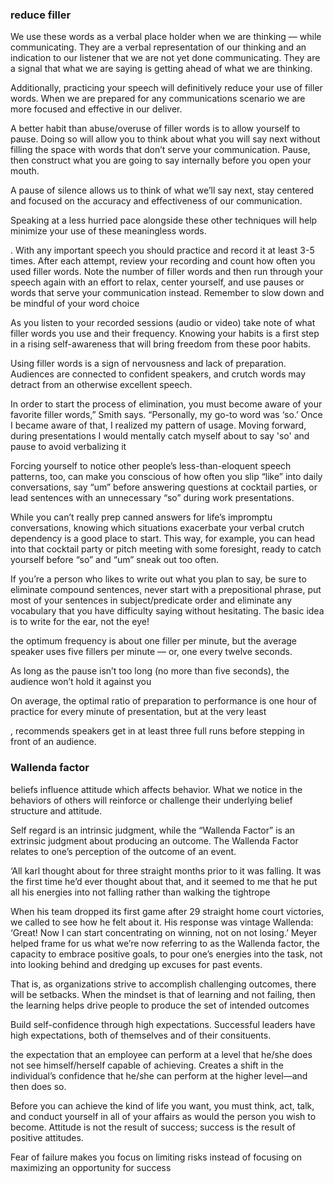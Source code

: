 ### reduce filler

We use these words as a verbal place holder when we are thinking — while communicating. They are a verbal representation of our thinking and an indication to our listener that we are not yet done communicating. They are a signal that what we are saying is getting ahead of what we are thinking.

Additionally, practicing your speech will definitively reduce your use of filler words. When we are prepared for any communications scenario we are more focused and effective in our deliver. 

A better habit than abuse/overuse of filler words is to allow yourself to pause. Doing so will allow you to think about what you will say next without filling the space with words that don’t serve your communication. Pause, then construct what you are going to say internally before you open your mouth.

A pause of silence allows us to think of what we’ll say next, stay centered and focused on the accuracy and effectiveness of our communication.

Speaking at a less hurried pace alongside these other techniques will help minimize your use of these meaningless words. 

. With any important speech you should practice and record it at least 3-5 times. After each attempt, review your recording and count how often you used filler words. Note the number of filler words and then run through your speech again with an effort to relax, center yourself, and use pauses or words that serve your communication instead. Remember to slow down and be mindful of your word choice

As you listen to your recorded sessions (audio or video) take note of what filler words you use and their frequency. Knowing your habits is a first step in a rising self-awareness that will bring freedom from these poor habits.

Using filler words is a sign of nervousness and lack of preparation. Audiences are connected to confident speakers, and crutch words may detract from an otherwise excellent speech.

In order to start the process of elimination, you must become aware of your favorite filler words,” Smith says. “Personally, my go-to word was ‘so.’ Once I became aware of that, I realized my pattern of usage. Moving forward, during presentations I would mentally catch myself about to say 'so' and pause to avoid verbalizing it

Forcing yourself to notice other people’s less-than-eloquent speech patterns, too, can make you conscious of how often you slip “like” into daily conversations, say “um” before answering questions at cocktail parties, or lead sentences with an unnecessary “so” during work presentations.

While you can’t really prep canned answers for life’s impromptu conversations, knowing which situations exacerbate your verbal crutch dependency is a good place to start. This way, for example, you can head into that cocktail party or pitch meeting with some foresight, ready to catch yourself before “so” and “um” sneak out too often.

If you’re a person who likes to write out what you plan to say, be sure to eliminate compound sentences, never start with a prepositional phrase, put most of your sentences in subject/predicate order and eliminate any vocabulary that you have difficulty saying without hesitating. The basic idea is to write for the ear, not the eye!

the optimum frequency is about one filler per minute, but the average speaker uses five fillers per minute — or, one every twelve seconds.

As long as the pause isn’t too long (no more than five seconds), the audience won’t hold it against you

 On average, the optimal ratio of preparation to performance is one hour of practice for every minute of presentation, but at the very least

, recommends speakers get in at least three full runs before stepping in front of an audience.


### Wallenda factor

 beliefs influence attitude which affects behavior. What we notice in the behaviors of others
will reinforce or challenge their underlying belief structure and attitude.

Self regard is an intrinsic judgment, while the “Wallenda Factor” is an extrinsic judgment about producing an
outcome.  The Wallenda Factor relates to one’s perception of the
outcome of an event.

 ‘All karl thought about for three straight months prior to it was falling. It was the first
time he’d ever thought about that, and it seemed to me that he put all his energies into not falling rather than walking the tightrope

When his team dropped its first
game after 29 straight home court victories, we called to see how he felt about it. His response
was vintage Wallenda: ‘Great! Now I can start concentrating on winning, not on not losing.’
Meyer helped frame for us what we’re now referring to as the Wallenda factor, the capacity to
embrace positive goals, to pour one’s energies into the task, not into looking behind and
dredging up excuses for past events.

That is, as organizations strive to
accomplish challenging outcomes, there will be setbacks. When the mindset is that of learning and not
failing, then the learning helps drive people to produce the set of intended outcomes

Build self-confidence through
high expectations. Successful
leaders have high expectations,
both of themselves and of their
consituents.

the expectation that an
employee can perform at a level that he/she does not
see himself/herself capable of achieving. Creates a shift
in the individual’s confidence that he/she can perform at
the higher level—and then does so.

Before you can achieve the kind of life you want, you must think, act, talk, and conduct
yourself in all of your affairs as would the person you wish to become. Attitude is not the
result of success; success is the result of positive attitudes.

Fear of failure makes you focus on limiting risks instead of focusing on maximizing an opportunity for success

